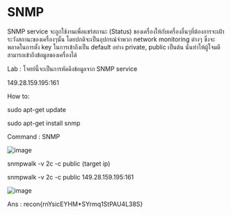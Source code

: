 # SNMP
SNMP service จะถูกใช้งานเพื่อแชร์สถานะ (Status) ของเครื่องให้กับเครื่องอื่นๆที่ต้องการจะเฝ้าระวังสถานะของเครื่องๆนั้น โดยปกติจะเป็นอุปกรณ์จำพวก network monitoring ต่างๆ ซึ่งจะพลาดในการตั้ง key ในการเข้าถึงเป็น default อย่าง private, public เป็นต้น นั่นทำให้ผู้โจมตีสามารถเข้าถึงข้อมูลของเครื่องได้

Lab : โจทย์นี้จะเป็นการหัดดึงข้อมูลจาก SNMP service 

149.28.159.195:161

How to:

sudo apt-get update

sudo apt-get install snmp

Command : SNMP

![image](https://github.com/thanawut2903/SNMP/assets/159118913/a4f1a606-699e-401a-bd04-a960f787bff3)

snmpwalk -v 2c -c public (target ip)

snmpwalk -v 2c -c public 149.28.159.195:161

![image](https://github.com/thanawut2903/SNMP/assets/159118913/9e39c292-b2e3-4d81-8ec1-d9d43e1a0548)

Ans : recon{rnYsicEYHM*SYrmq1StPAU4L38S}









